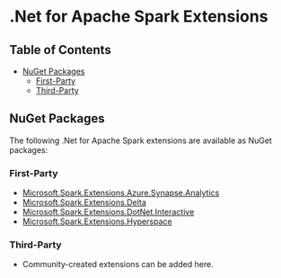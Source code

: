 # .Net for Apache Spark Extensions

## Table of Contents
* [NuGet Packages](#nuget-packages)
    * [First-Party](#first-party)
    * [Third-Party](#third-party)

## NuGet Packages

The following .Net for Apache Spark extensions are available as NuGet packages:

### First-Party

* [Microsoft.Spark.Extensions.Azure.Synapse.Analytics](https://www.nuget.org/packages/Microsoft.Spark.Extensions.Azure.Synapse.Analytics/)
* [Microsoft.Spark.Extensions.Delta](https://www.nuget.org/packages/Microsoft.Spark.Extensions.Delta/)
* [Microsoft.Spark.Extensions.DotNet.Interactive](https://www.nuget.org/packages/Microsoft.Spark.Extensions.DotNet.Interactive/)
* [Microsoft.Spark.Extensions.Hyperspace](https://www.nuget.org/packages/Microsoft.Spark.Extensions.Hyperspace/)

### Third-Party

* Community-created extensions can be added here.